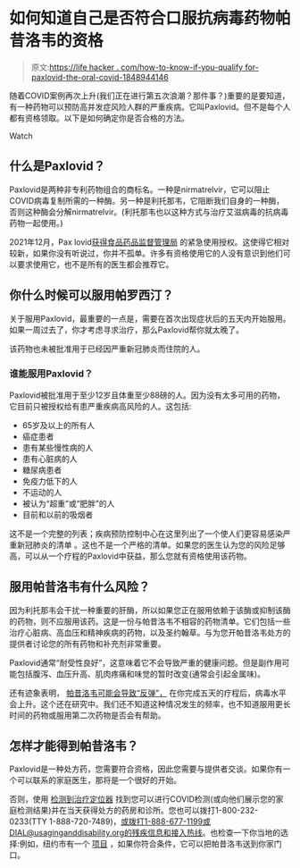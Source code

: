 # 如何知道自己是否符合口服抗病毒药物帕昔洛韦的资格

> 原文:[https://life hacker . com/how-to-know-if-you-qualify for-paxlovid-the-oral-covid-1848944146](https://lifehacker.com/how-to-know-if-you-qualify-for-paxlovid-the-oral-covid-1848944146)

随着COVID案例再次上升(我们正在进行第五次浪潮？那件事？)重要的是要知道，有一种药物可以预防高并发症风险人群的严重疾病。它叫Paxlovid。但不是每个人都有资格领取。以下是如何确定你是否合格的方法。

Watch

## 什么是Paxlovid？

Paxlovid是两种非专利药物组合的商标名。一种是nirmatrelvir，它可以阻止COVID病毒复制所需的一种酶。另一种是利托那韦，它阻断我们自身的一种酶，否则这种酶会分解nirmatrelvir。(利托那韦也以这种方式与治疗艾滋病毒的抗病毒药物一起使用。)

2021年12月，Pax lovid[获得食品药品监督管理局](https://www.fda.gov/news-events/press-announcements/coronavirus-covid-19-update-fda-authorizes-first-oral-antiviral-treatment-covid-19) 的紧急使用授权。这使得它相对较新，如果你没有听说过，你并不孤单。许多有资格使用它的人没有意识到他们可以要求使用它，也不是所有的医生都会推荐它。

## 你什么时候可以服用帕罗西汀？

关于服用Paxlovid，最重要的一点是，需要在首次出现症状后的五天内开始服用。如果一周过去了，你才考虑寻求治疗，那么Paxlovid帮你就太晚了。

该药物也未被批准用于已经因严重新冠肺炎而住院的人。

### 谁能服用Paxlovid？

Paxlovid被批准用于至少12岁且体重至少88磅的人。因为没有太多可用的药物，它目前只被授权给有患严重疾病高风险的人。这包括:

*   65岁及以上的所有人
*   癌症患者
*   患有某些慢性病的人
*   患有心脏病的人
*   糖尿病患者
*   免疫力低下的人
*   不运动的人
*   被认为“超重”或“肥胖”的人
*   目前和以前的吸烟者

这不是一个完整的列表；疾病预防控制中心在这里列出了一个使人们更容易感染严重新冠肺炎的清单 。这也不是一个严格的清单。如果您的医生认为您的风险足够高，可以从一个疗程的Paxlovid中获益，那么您就有资格使用该药物。

## 服用帕昔洛韦有什么风险？

因为利托那韦会干扰一种重要的肝酶，所以如果您正在服用依赖于该酶或抑制该酶的药物，则不应服用该药。这是一份与帕昔洛韦不相容的药物清单。它们包括一些治疗心脏病、高血压和精神疾病的药物，以及圣约翰草。与为您开帕昔洛韦处方的提供者讨论您的所有药物和补充剂非常重要。

Paxlovid通常“耐受性良好”，这意味着它不会导致严重的健康问题。但是副作用可能包括腹泻、血压升高、肌肉疼痛和味觉的暂时改变(通常会引起金属味)。

还有迹象表明， [帕昔洛韦可能会导致“反弹”，](https://www.healthline.com/health-news/can-covid-19-symptoms-come-back-after-using-paxlovid-what-we-know) 在你完成五天的疗程后，病毒水平会上升。这个还在研究中。我们还不知道这种情况发生的频率，也不知道服用更长时间的药物或服用第二次药物是否会有帮助。

## 怎样才能得到帕昔洛韦？

Paxlovid是一种处方药，您需要符合资格，因此您需要与提供者交谈。如果你有一个可以联系的家庭医生，那将是一个很好的开始。

否则，使用 [检测到治疗定位器](https://aspr.hhs.gov/TestToTreat/Pages/default.aspx) 找到您可以进行COVID检测(或向他们展示您的家庭检测结果)并在当天获得处方的药房和诊所。您也可以拨打1-800-232-0233(TTY 1-888-720-7489)，或拨打1-888-677-1199或DIAL@usaginganddisability.org的残疾信息和接入热线。也检查一下你当地的选择:例如，纽约市有一个 [项目](https://www.ny1.com/nyc/all-boroughs/news/2022/04/28/one-pharmacy-delivers-antivirals-for-the-city--is-that-enough-) ，如果你符合条件，它可以把帕昔洛韦送到你家门口。